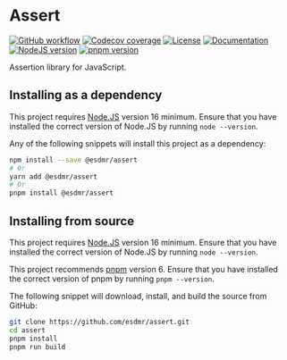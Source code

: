 # Assert

[![GitHub workflow](https://img.shields.io/github/workflow/status/esdmr/assert/CI/master?label=test&labelColor=0F0F0F&logo=github)][workflow]
[![Codecov coverage](https://img.shields.io/codecov/c/gh/esdmr/assert/master?labelColor=0F0F0F&logo=CodeCov&logoColor=FF66B0)][codecov]
[![License](https://img.shields.io/github/license/esdmr/assert?labelColor=0F0F0F&color=005C9A)][license]
[![Documentation](https://img.shields.io/badge/documentation-005C9A)][gh-pages]
[![NodeJS version](https://img.shields.io/badge/node-≥16-005C9A?labelColor=0F0F0F&logo=node.js&logoColor=00B834)][node]
[![pnpm version](https://img.shields.io/badge/pnpm-6-005C9A?labelColor=0F0F0F&logo=pnpm)][pnpm]

[workflow]: https://github.com/esdmr/assert/actions/workflows/ci.yml
[codecov]: https://codecov.io/gh/esdmr/assert
[license]: https://github.com/esdmr/assert/blob/master/LICENSE
[gh-pages]: https://esdmr.github.io/assert/
[node]: https://nodejs.org/en/download/current
[pnpm]: https://pnpm.io

Assertion library for JavaScript.

## Installing as a dependency

This project requires [Node.JS][node] version 16 minimum. Ensure that you have
installed the correct version of Node.JS by running `node --version`.

Any of the following snippets will install this project as a dependency:

```sh
npm install --save @esdmr/assert
# Or
yarn add @esdmr/assert
# Or
pnpm install @esdmr/assert
```

## Installing from source

This project requires [Node.JS][node] version 16 minimum. Ensure that you have
installed the correct version of Node.JS by running `node --version`.

This project recommends [pnpm][pnpm] version 6. Ensure that you have installed
the correct version of pnpm by running `pnpm --version`.

The following snippet will download, install, and build the source from GitHub:

```sh
git clone https://github.com/esdmr/assert.git
cd assert
pnpm install
pnpm run build
```
